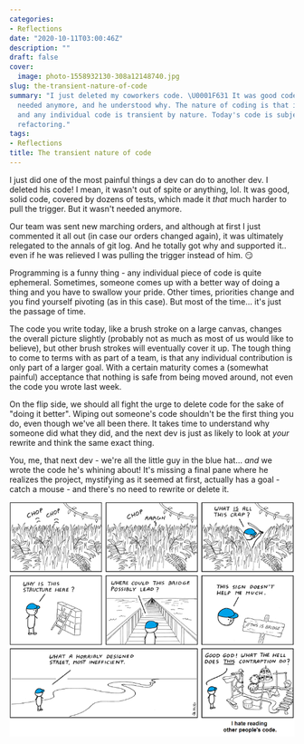 ```yaml
---
categories:
- Reflections
date: "2020-10-11T03:00:46Z"
description: ""
draft: false
cover:
  image: photo-1558932130-308a12148740.jpg
slug: the-transient-nature-of-code
summary: "I just deleted my coworkers code. \U0001F631 It was good code that wasn't
  needed anymore, and he understood why. The nature of coding is that it's a progression,
  and any individual code is transient by nature. Today's code is subject to tomorrow's
  refactoring."
tags:
- Reflections
title: The transient nature of code
---
```

I just did one of the most painful things a dev can do to another dev. I deleted his code! I mean, it wasn't out of spite or anything, lol. It was good, solid code, covered by dozens of tests, which made it _that_ much harder to pull the trigger. But it wasn't needed anymore.

Our team was sent new marching orders, and although at first I just commented it all out (in case our orders changed again), it was ultimately relegated to the annals of git log. And he totally got why and supported it.. even if he was relieved I was pulling the trigger instead of him. 😏

Programming is a funny thing - any individual piece of code is quite ephemeral. Sometimes, someone comes up with a better way of doing a thing and you have to swallow your pride. Other times, priorities change and you find yourself pivoting (as in this case). But most of the time... it's just the passage of time.

The code you write today, like a brush stroke on a large canvas, changes the overall picture slightly (probably not as much as most of us would like to believe), but other brush strokes will eventually cover it up. The tough thing to come to terms with as part of a team, is that any individual contribution is only part of a larger goal. With a certain maturity comes a (somewhat painful) acceptance that nothing is safe from being moved around, not even the code you wrote last week.

On the flip side, we should all fight the urge to delete code for the sake of "doing it better". Wiping out someone's code shouldn't be the first thing you do, even though we've all been there. It takes time to understand why someone did what they did, and the next dev is just as likely to look at _your_ rewrite and think the same exact thing.

You, me, that next dev - we're all the little guy in the blue hat... _and_ we wrote the code he's whining about! It's missing a final pane where he realizes the project, mystifying as it seemed at first, actually has a goal - catch a mouse - and there's no need to rewrite or delete it.

![](content/posts/beware-the-refactor-bug/abstrusegoose-432.png)

